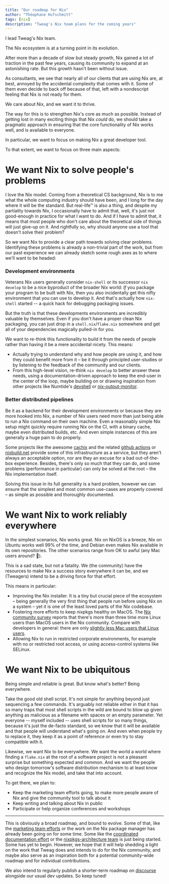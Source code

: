 ```yaml
---
title: "Our roadmap for Nix"
author: "Théophane Hufschmitt"
tags: [nix]
description: "Tweag's Nix team plans for the coming years"
---
```


I lead Tweag's Nix team.

The Nix ecosystem is at a turning point in its evolution.

After more than a decade of slow but steady growth, Nix gained a lot of traction in the past few years, causing its community to expand at an astonishing rate.
But this growth hasn't been without issue.

As consultants, we see that nearly all of our clients that are using Nix are, at best, annoyed by the accidental complexity that comes with it.
Some of them even decide to back off because of that, left with a nondescript feeling that Nix is not ready for them.

We care about Nix, and we want it to thrive.

The way for this is to strengthen Nix's core as much as possible.
Instead of getting lost in many exciting things that Nix _could_ do, we should take a pragmatic approach in ensuring that the core functionality of Nix works well, and is available to everyone.

In particular, we want to focus on making Nix a great developer tool.

To that extent, we want to focus on three main aspects:

# We want Nix to solve people's problems

I love the Nix model.
Coming from a theoretical CS background, Nix is to me what the whole computing industry should have been, and I long for the day where it will be the standard.
But real-life™ is also a thing, and despite my partiality towards Nix, I occasionally have to admit that, well, it's just not good-enough in practice for what I want to do.
And if I have to admit that, it means that most people who don't care about the theoretical side of things will just give-up on it. And rightfully so, why should anyone use a tool that doesn't solve their problem?

So we want Nix to provide a clear path towards solving clear problems.
Identifying these problems is already a non-trivial part of the work, but from our past experience we can already sketch some rough axes as to where we'll want to be headed:

### Development environments

Veterans Nix users generally consider `nix-shell` or its successor `nix develop` to be a nice byproduct of the broader Nix world: _If_ you package your program to be built with Nix, then you also incidentally get this nifty environment that you can use to develop it.
And that's actually how `nix-shell` started -- a quick hack for debugging packaging issues.

But the truth is that these developments environments are incredibly valuable by themselves.
Even if you don't have a proper clean Nix packaging, you can just drop in a `shell.nix`/`flake.nix` somewhere and get all of your dependencies magically pulled-in for you.

We want to re-think this functionality to build it from the needs of people rather than having it be a mere accidental nicety.
This means:

- Actually trying to understand why and how people are using it, and how they could benefit more from it – be it through principled user-studies or by listening to the feedback of the community and our clients.
- From this high-level vision, re-think `nix develop` to better answer these needs, using a documentation-driven approach to keep the end-user in the center of the loop, maybe building on or drawing inspiration from other projects like Numtide's [devshell] or [nix-output-monitor].

[devshell]: https://numtide.github.io/devshell/
[nix-output-monitor]: https://github.com/maralorn/nix-output-monitor

### Better distributed pipelines

Be it as a backend for their development environments or because they are more hooked into Nix, a number of Nix users need more than just being able to run a Nix command on their own machine.
Even a reasonably simple Nix setup might quickly require running Nix on the CI, with a binary cache, maybe even distributed builds, etc.
And even simple instances of this are generally a huge pain to do properly.

Some projects like the awesome [cachix] and the related [github actions][cachix_actions] or [nixbuild.net] provide some of this infrastructure as a service, but they aren't always an acceptable option, nor are they an excuse for a bad out-of-the-box experience.
Besides, there's only so much that they can do, and some problems (performance in particular) can only be solved at the root – the Nix implementation itself.

[cachix_actions]: https://github.com/search?q=action+user%3Acachix&type=repositories
[cachix]: https://www.cachix.org/
[nixbuild.net]: https://nixbuild.net/

Solving this issue in its full generality is a hard problem, however we can ensure that the simplest and most common use-cases are properly covered – as simple as possible and thoroughly documented.

# We want Nix to work reliably everywhere

In the simplest scenarios, Nix works great. Nix on NixOS is a breeze, Nix on Ubuntu works well 99% of the time, and Debian even makes Nix available in its own repositories.
The other scenarios range from OK to awful (any Mac users around? 👋).

This is a sad state, but not a fatality.
We (the community) have the resources to make Nix a success story everywhere it can be, and we (Tweagers) intend to be a driving force for that effort.

This means in particular:

- Improving the Nix installer. It is a tiny but crucial piece of the ecosystem – being generally the very first thing that people run before using Nix on a system – yet it is one of the least loved parts of the Nix codebase.
- Fostering more efforts to keep nixpkgs healthy on MacOS. The [Nix
  community survey][2022_survey_report] reports that there's more than
  three time more Linux users than MacOS users in the
  Nix community. Compare with developers in general: there are only [slightly less Mac users that Linux users](https://survey.stackoverflow.co/2022/#section-most-popular-technologies-operating-system).
- Allowing Nix to run in restricted corporate environments, for example with no or restricted root access, or using access-control systems like SELinux.

[2022_survey_report]: https://discourse.nixos.org/t/2022-nix-survey-results/18983

# We want Nix to be ubiquitous

Being simple and reliable is great. But know what's better? Being everywhere.

Take the good old shell script.
It's not simple for anything beyond just sequencing a few commands.
It's arguably not reliable either in that it has so many traps that most shell scripts in the wild are bound to blow up given anything as malicious as a filename with spaces or an empty parameter.
Yet everyone -- myself included -- uses shell scripts for so many things, because it's just the de-facto standard, so we know that it will be available and that people will understand what's going on.
And even when people try to replace it, they keep it as a point of reference or even try to stay compatible with it.

Likewise, we want Nix to be everywhere.
We want the world a world where finding a `flake.nix` at the root of a software project is not a pleasant surprise but something expected and common.
And we want the people who design tomorrow's software distribution mechanism to at least know and recognize the Nix model, and take that into account.

To get there, we plan to:

- Keep the marketing team efforts going, to make more people aware of Nix and give the community tool to talk about it
- Keep writing and talking about Nix in public
- Participate or help organize conferences and workshops

---

This is obviously a broad roadmap, and bound to evolve.
Some of that, like the [marketing team efforts](https://discourse.nixos.org/t/marketing-team-can-we-present-nix-nixos-better/6249) or the work on the Nix package manager has already been going on for some time.
Some like the [coordinated documentation effort](https://discourse.nixos.org/t/documentation-team-flattening-the-learning-curve/20003) or the [nixpkgs-architecture team](https://github.com/nixpkgs-architecture/) is just being started.
Some has yet to begin.
However, we hope that it will help shedding a light on the work that Tweag does and intends to do for the Nix community, and maybe also serve as an inspiration both for a potential community-wide roadmap and for individual contributions.

We also intend to regularly publish a shorter-term roadmap on [discourse](https://discourse.nixos.org) alongside our usual dev updates. So keep tuned!

